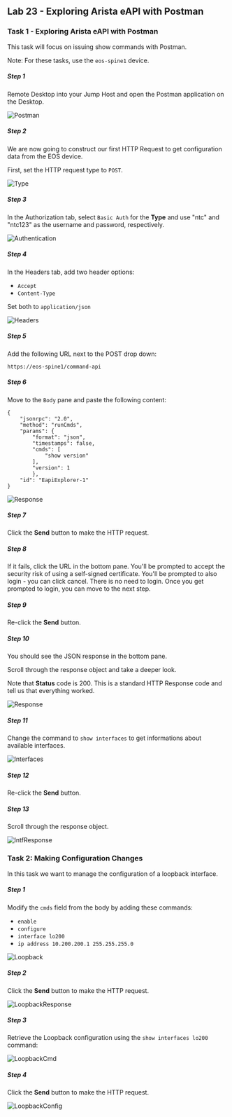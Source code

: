 ## Lab 23 - Exploring Arista eAPI with Postman

### Task 1 - Exploring Arista eAPI with Postman

This task will focus on issuing show commands with Postman.

Note: For these tasks, use the `eos-spine1` device.

##### Step 1

Remote Desktop into your Jump Host and open the Postman application on the Desktop.

![Postman](images/postman-eos/postman.png)

##### Step 2

We are now going to construct our first HTTP Request to get configuration data from the EOS device.

First, set the HTTP request type to `POST`.

![Type](images/postman-eos/postman.png)

##### Step 3

In the Authorization tab, select `Basic Auth` for the **Type** and use "ntc" and "ntc123" as the username and password, respectively.

![Authentication](images/postman-eos/authentication.png)

##### Step 4

In the Headers tab, add two header options:
  * `Accept`
  * `Content-Type`

Set both to `application/json`

![Headers](images/postman-eos/headers.png)

##### Step 5

Add the following URL next to the POST drop down:

```
https://eos-spine1/command-api
```

##### Step 6

Move to the `Body` pane and paste the following content:

```
{
	"jsonrpc": "2.0",
	"method": "runCmds",
	"params": {
		"format": "json",
		"timestamps": false,
		"cmds": [
			"show version"
		],
		"version": 1
		},
	"id": "EapiExplorer-1"
}
```

![Response](images/postman-eos/body.png)

##### Step 7

Click the **Send** button to make the HTTP request.

##### Step 8

If it fails, click the URL in the bottom pane.  You'll be prompted to accept the security risk of using a self-signed certificate.  You'll be prompted to also login - you can click cancel.  There is no need to login.  Once you get prompted to login, you can move to the next step.

##### Step 9

Re-click the **Send** button.

##### Step 10

You should see the JSON response in the bottom pane.

Scroll through the response object and take a deeper look.

Note that **Status** code is 200.  This is a standard HTTP Response code and tell us that everything worked.

![Response](images/postman-eos/response.png)

##### Step 11

Change the command to `show interfaces` to get informations about available interfaces.

![Interfaces](images/postman-eos/interfaces.png)

##### Step 12

Re-click the **Send** button.

##### Step 13

Scroll through the response object.

![IntfResponse](images/postman-eos/intf_response.png)


### Task 2: Making Configuration Changes

In this task we want to manage the configuration of a loopback interface.


##### Step 1

Modify the `cmds` field from the body by adding these commands:

- `enable`
- `configure`
- `interface lo200`
- `ip address 10.200.200.1 255.255.255.0`

![Loopback](images/postman-eos/loopback.png)

##### Step 2

Click the **Send** button to make the HTTP request.

![LoopbackResponse](images/postman-eos/loopback_response.png)


##### Step 3

Retrieve the Loopback configuration using the `show interfaces lo200` command:

![LoopbackCmd](images/postman-eos/loopback_cmd.png)

##### Step 4

Click the **Send** button to make the HTTP request.

![LoopbackConfig](images/postman-eos/loopback_config.png)
